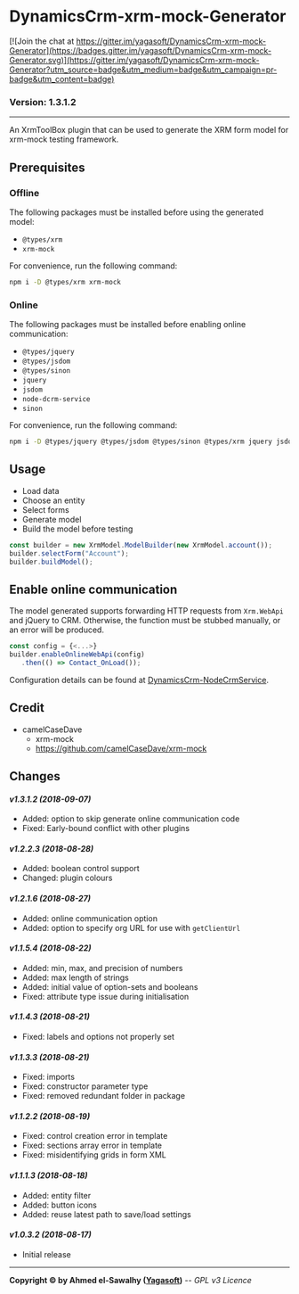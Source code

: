 # DynamicsCrm-xrm-mock-Generator

[![Join the chat at https://gitter.im/yagasoft/DynamicsCrm-xrm-mock-Generator](https://badges.gitter.im/yagasoft/DynamicsCrm-xrm-mock-Generator.svg)](https://gitter.im/yagasoft/DynamicsCrm-xrm-mock-Generator?utm_source=badge&utm_medium=badge&utm_campaign=pr-badge&utm_content=badge)

### Version: 1.3.1.2
---

An XrmToolBox plugin that can be used to generate the XRM form model for xrm-mock testing framework.

## Prerequisites

### Offline

The following packages must be installed before using the generated model:

+ `@types/xrm`
+ `xrm-mock`

For convenience, run the following command:
```bash
npm i -D @types/xrm xrm-mock
```

### Online

The following packages must be installed before enabling online communication:

+ `@types/jquery`
+ `@types/jsdom`
+ `@types/sinon`
+ `jquery`
+ `jsdom`
+ `node-dcrm-service`
+ `sinon`

For convenience, run the following command:
```bash
npm i -D @types/jquery @types/jsdom @types/sinon @types/xrm jquery jsdom node-dcrm-service sinon xrm-mock
```

## Usage

+ Load data
+ Choose an entity
+ Select forms
+ Generate model
+ Build the model before testing

```typescript
const builder = new XrmModel.ModelBuilder(new XrmModel.account());
builder.selectForm("Account");
builder.buildModel();
```

## Enable online communication
The model generated supports forwarding HTTP requests from `Xrm.WebApi` and jQuery to CRM. Otherwise, the function must be stubbed manually, or an error will be produced.

```typescript
const config = {<...>}
builder.enableOnlineWebApi(config)
   .then(() => Contact_OnLoad());
```

Configuration details can be found at [DynamicsCrm-NodeCrmService](https://www.npmjs.com/package/node-dcrm-service).

## Credit

+ camelCaseDave
  + xrm-mock
  + https://github.com/camelCaseDave/xrm-mock
		
## Changes

#### _v1.3.1.2 (2018-09-07)_
+ Added: option to skip generate online communication code
+ Fixed: Early-bound conflict with other plugins
#### _v1.2.2.3 (2018-08-28)_
+ Added: boolean control support
+ Changed: plugin colours
#### _v1.2.1.6 (2018-08-27)_
+ Added: online communication option
+ Added: option to specify org URL for use with `getClientUrl`
#### _v1.1.5.4 (2018-08-22)_
+ Added: min, max, and precision of numbers
+ Added: max length of strings
+ Added: initial value of option-sets and booleans
+ Fixed: attribute type issue during initialisation
#### _v1.1.4.3 (2018-08-21)_
+ Fixed: labels and options not properly set
#### _v1.1.3.3 (2018-08-21)_
+ Fixed: imports
+ Fixed: constructor parameter type
+ Fixed: removed redundant folder in package
#### _v1.1.2.2 (2018-08-19)_
+ Fixed: control creation error in template
+ Fixed: sections array error in template
+ Fixed: misidentifying grids in form XML
#### _v1.1.1.3 (2018-08-18)_
+ Added: entity filter
+ Added: button icons
+ Added: reuse latest path to save/load settings
#### _v1.0.3.2 (2018-08-17)_
+ Initial release

---
**Copyright &copy; by Ahmed el-Sawalhy ([Yagasoft](http://yagasoft.com))** -- _GPL v3 Licence_

